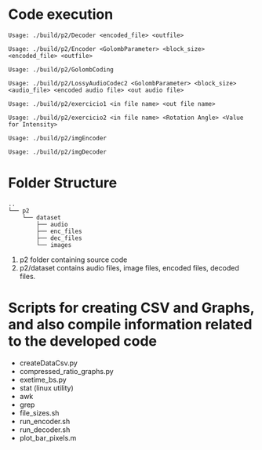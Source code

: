 # Code execution
`Usage: ./build/p2/Decoder <encoded_file> <outfile>`

`Usage: ./build/p2/Encoder <GolombParameter> <block_size> <encoded_file> <outfile>`

`Usage: ./build/p2/GolombCoding`

`Usage: ./build/p2/LossyAudioCodec2 <GolombParameter> <block_size> <audio_file> <encoded audio file> <out audio file>`

`Usage: ./build/p2/exercicio1 <in file name> <out file name>`

`Usage: ./build/p2/exercicio2 <in file name> <Rotation Angle> <Value for Intensity>`

`Usage: ./build/p2/imgEncoder`

`Usage: ./build/p2/imgDecoder`


# Folder Structure
```
..
└── p2
    └── dataset
        ├── audio
        ├── enc_files
        ├── dec_files
        └── images
```

1. p2 folder containing source code
2. p2/dataset contains audio files, image files, encoded files, decoded files.

# Scripts for creating CSV and Graphs, and also compile information related to the developed code

- createDataCsv.py
- compressed_ratio_graphs.py
- exetime_bs.py
- stat (linux utility)
- awk
- grep
- file_sizes.sh
- run_encoder.sh
- run_decoder.sh
- plot_bar_pixels.m
